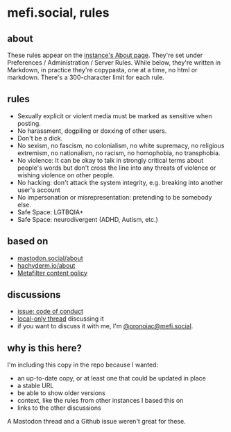 # mefi.social, rules

## about
These rules appear on the [instance's About page](https://mefi.social/about).
They're set under Preferences / Administration / Server Rules.
While below, they're written in Markdown, in practice they're copypasta, one at a time, no html or markdown.
There's a 300-character limit for each rule.

## rules
* Sexually explicit or violent media must be marked as sensitive when posting.
* No harassment, dogpiling or doxxing of other users.
* Don't be a dick.
* No sexism, no fascism, no colonialism, no white supremacy, no religious extremism, no nationalism, no racism, no homophobia, no transphobia.
* No violence: It can be okay to talk in strongly critical terms about people's words but don't cross the line into any threats of violence or wishing violence on other people.
* No hacking: don't attack the system integrity, e.g. breaking into another user's account
* No impersonation or misrepresentation: pretending to be somebody else.
* Safe Space: LGTBQIA+
* Safe Space: neurodivergent (ADHD, Autism, etc.)

## based on
* [mastodon.social/about](https://mastodon.social/about)
* [hachyderm.io/about](https://hachyderm.io/about)
* [Metafilter content policy](https://www.metafilter.com/content_policy.mefi)

## discussions
* [issue: code of conduct](https://github.com/pronoiac/mefi.social/issues/10)
* [local-only thread](https://mefi.social/@pronoiac/109982460760917172) discussing it
* if you want to discuss it with me, I'm [@pronoiac@mefi.social](https://mefi.social/@pronoiac).

## why is this here?
I'm including this copy in the repo because I wanted:
* an up-to-date copy, or at least one that could be updated in place
* a stable URL
* be able to show older versions
* context, like the rules from other instances I based this on
* links to the other discussions

A Mastodon thread and a Github issue weren't great for these.
